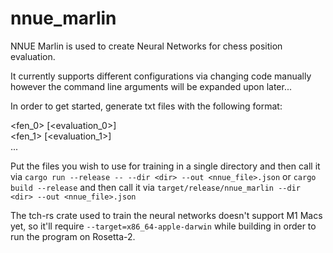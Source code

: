# nnue_marlin

NNUE Marlin is used to create Neural Networks for chess position evaluation.

It currently supports different configurations via changing code manually however the command line arguments will be expanded upon later...


In order to get started, generate txt files with the following format:

<fen_0> [<evaluation_0>]\
<fen_1> [<evaluation_1>]\
...

Put the files you wish to use for training in a single directory and then call it via
`cargo run --release -- --dir <dir> --out <nnue_file>.json`
or `cargo build --release` and then call it via `target/release/nnue_marlin --dir <dir> --out <nnue_file>.json`

The tch-rs crate used to train the neural networks doesn't support M1 Macs yet, so it'll require `--target=x86_64-apple-darwin` while building in order to run the program on Rosetta-2.